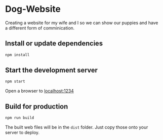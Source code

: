 # Dog-Website
Creating a website for my wife and I so we can show our puppies and have a different form of comminication.

## Install or update dependencies
```bash
npm install
```

## Start the development server
```bash
npm start
```

Open a browser to [localhost:1234](http://localhost:1234)

## Build for production

```bash
npm run build
```

The built web files will be in the `dist` folder. Just copy those onto your server to deploy.